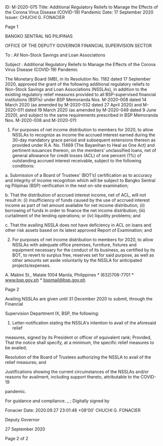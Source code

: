 ID: M-2020-075
Title: Additional Regulatory Reliefs to Manage the Effects of the Corona Virus Disease (COVID-19) Pandemic
Date: 17 September 2020
Issuer: CHUCHI G. FONACIER

Page 1

BANGKO SENTRAL NG PILIPINAS

OFFICE OF THE DEPUTY GOVERNOR FINANCIAL SUPERVISION SECTOR

To : All Non-Stock Savings and Loan Associations

Subject : Additional Regulatory Reliefs to Manage the Effects of the Corona Virus Disease (COVID-19) Pandemic

The Monetary Board (MB), in its Resolution No. 1182 dated 17 September 2020, approved the grant of the following additional regulatory reliefs to Non-Stock Savings and Loan Associations )NSSLAs), in addition to the existing regulatory relief measures provided to all BSP-supervised financial institutions (BSFls) under BSP Memoranda Nos. M-2020-008 dated 14 March 2020 (as amended by M-2020-032 dated 27 April 2020) and M-2020-011 dated 19 March 2020 (as amended by M-2020-049 dated 9 June 2020), and subject to the same requirements prescribed in BSP Memoranda Nos. M-2020-008 and M-2020-011:

1. For purposes of net income distribution to members for 2020, to allow NSSLAs to recognize as income the accrued interest earned during the 30-day mandatory grace period and subsequent extensions thereon as provided under R.A. No. 11469 (The Bayanihan to Heal as One Act) and pertinent issuances thereon, on the members’ unclassified loans, net of general allowance for credit losses (ACL) of one percent (1%) of outstanding accrued interest receivable, subject to the following conditions:

a. Submission of a Board of Trustees’ (BOT’s) certification as to accuracy and integrity of income recognition which will be subject to Bangko Sentral ng Pilipinas (BSP) verification in the next on-site examination;

b. That the distribution of accrued interest income, net of ACL, will not result in: (i) insufficiency of funds caused by the use of accrued interest income as part of net amount available for net income distribution; (ii) borrowing of funds in order to finance the net income distribution; (iii) curtailment of the lending operations; or (iv) liquidity problems; and

c. That the availing NSSLA does not have deficiency in ACL on loans and other risk assets based on its latest approved Report of Examination; and

2. For purposes of net income distribution to members for 2020, to allow NSSLAs with adequate office premises, furniture, fixtures and equipment necessary for the conduct of its business, as certified by its BOT, to revert to surplus free, reserves set for said purpose, as well as other amounts set aside voluntarily by the NSSLA for anticipated projects/expenses.

A. Mabini St., Malate 1004 Manila, Philippines * (632)708-7701 * www.bsp.gov.ph * bspmail@bsp.gov.ph

Page 2

Availing NSSLAs are given until 31 December 2020 to submit, through the Financial

Supervision Department IX, BSP, the following:

1. Letter-notification stating the NSSLA's intention to avail of the aforesaid relief

measures, signed by its President or officer of equivalent rank; Provided, That the notice shall specify, at a minimum, the specific relief measures to be availed;

Resolution of the Board of Trustees authorizing the NSSLA to avail of the relief measures; and

Justifications showing the current circumstances of the NSSLAs and/or reasons for availment, including support thereto, attributable to the COVID-19

pandemic.

For guidance and compliance. _ ; Digitally signed by

Fonacier Date: 2020.09.27 23:01:46 +08'00' CHUCHI G. FONACIER

Deputy Governor

27 September 2020

Page 2 of 2